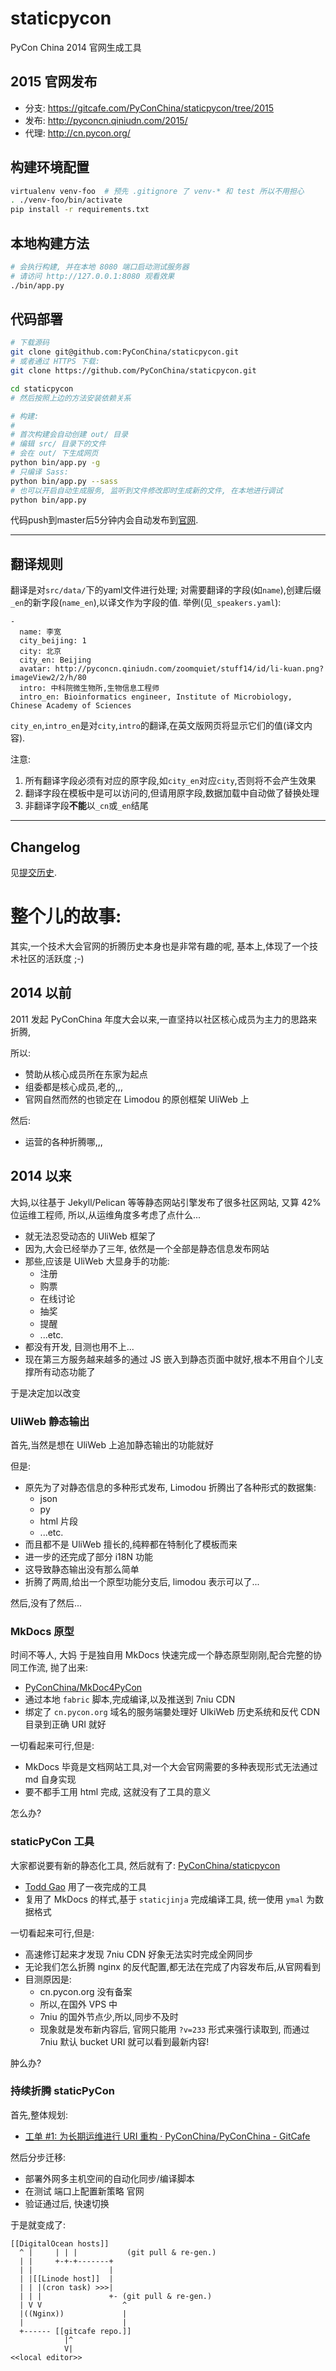 # staticpycon

PyCon China 2014 官网生成工具

## 2015 官网发布

- 分支: https://gitcafe.com/PyConChina/staticpycon/tree/2015
- 发布: http://pyconcn.qiniudn.com/2015/
- 代理: http://cn.pycon.org/



## 构建环境配置

```sh
virtualenv venv-foo  # 预先 .gitignore 了 venv-* 和 test 所以不用担心
. ./venv-foo/bin/activate
pip install -r requirements.txt
```

## 本地构建方法

```sh
# 会执行构建, 并在本地 8080 端口启动测试服务器
# 请访问 http://127.0.0.1:8080 观看效果
./bin/app.py
```

## 代码部署

```sh
# 下载源码
git clone git@github.com:PyConChina/staticpycon.git
# 或者通过 HTTPS 下载:
git clone https://github.com/PyConChina/staticpycon.git

cd staticpycon
# 然后按照上边的方法安装依赖关系

# 构建:
#
# 首次构建会自动创建 out/ 目录
# 编辑 src/ 目录下的文件
# 会在 out/ 下生成网页
python bin/app.py -g
# 只编译 Sass:
python bin/app.py --sass
# 也可以开启自动生成服务, 监听到文件修改即时生成新的文件, 在本地进行调试
python bin/app.py
```

代码push到master后5分钟内会自动发布到[官网](http://cn.pycon.org).

---

## 翻译规则

翻译是对`src/data/`下的yaml文件进行处理;
对需要翻译的字段(如`name`),创建后缀`_en`的新字段(`name_en`),以译文作为字段的值. 举例(见`_speakers.yaml`):

```
-
  name: 李宽
  city_beijing: 1
  city: 北京
  city_en: Beijing
  avatar: http://pyconcn.qiniudn.com/zoomquiet/stuff14/id/li-kuan.png?imageView2/2/h/80
  intro: 中科院微生物所,生物信息工程师
  intro_en: Bioinformatics engineer, Institute of Microbiology, Chinese Academy of Sciences
```

`city_en`,`intro_en`是对`city`,`intro`的翻译,在英文版网页将显示它们的值(译文内容). 

注意:
 1. 所有翻译字段必须有对应的原字段,如`city_en`对应`city`,否则将不会产生效果
 2. 翻译字段在模板中是可以访问的,但请用原字段,数据加载中自动做了替换处理
 3. 非翻译字段**不能**以`_cn`或`_en`结尾

----

## Changelog

见[提交历史](https://github.com/PyConChina/staticpycon/commits/master).

# 整个儿的故事:

其实,一个技术大会官网的折腾历史本身也是非常有趣的呢,
基本上,体现了一个技术社区的活跃度 ;-)

## 2014 以前

2011 发起 PyConChina 年度大会以来,一直坚持以社区核心成员为主力的思路来折腾,

所以:

- 赞助从核心成员所在东家为起点
- 组委都是核心成员,老的,,,
- 官网自然而然的也锁定在 Limodou 的原创框架 UliWeb 上

然后:

- 运营的各种折腾哪,,,


## 2014 以来

大妈,以往基于 Jekyll/Pelican 等等静态网站引擎发布了很多社区网站,
又算 42% 位运维工程师, 所以,从运维角度多考虑了点什么...

- 就无法忍受动态的 UliWeb 框架了
- 因为,大会已经举办了三年, 依然是一个全部是静态信息发布网站
- 那些,应该是 UliWeb 大显身手的功能:
    + 注册
    + 购票
    + 在线讨论
    + 抽奖
    + 提醒
    + ...etc.
- 都没有开发, 目测也用不上...
- 现在第三方服务越来越多的通过 JS 嵌入到静态页面中就好,根本不用自个儿支撑所有动态功能了

于是决定加以改变

### UliWeb 静态输出

首先,当然是想在 UliWeb 上追加静态输出的功能就好

但是:

- 原先为了对静态信息的多种形式发布, Limodou 折腾出了各种形式的数据集:
    + json
    + py
    + html 片段
    + ...etc.
- 而且都不是 UliWeb 擅长的,纯粹都在特制化了模板而来
- 进一步的还完成了部分 i18N 功能
- 这导致静态输出没有那么简单
- 折腾了两周,给出一个原型功能分支后, limodou 表示可以了... 

然后,没有了然后...

### MkDocs 原型
时间不等人, 大妈 于是独自用 MkDocs 快速完成一个静态原型刚刚,配合完整的协同工作流,
抛了出来:

- [PyConChina/MkDoc4PyCon](https://gitcafe.com/PyConChina/MkDoc4PyCon)
- 通过本地 `fabric` 脚本,完成编译,以及推送到 7niu CDN
- 绑定了 `cn.pycon.org` 域名的服务端嘦处理好 UlkiWeb 历史系统和反代 CDN 目录到正确 URI 就好

一切看起来可行,但是:

- MkDocs 毕竟是文档网站工具,对一个大会官网需要的多种表现形式无法通过 md 自身实现
- 要不都手工用 html 完成, 这就没有了工具的意义


怎么办?

### staticPyCon 工具
大家都说要有新的静态化工具, 然后就有了: [PyConChina/staticpycon](https://github.com/PyConChina/staticpycon)

- [Todd Gao](https://github.com/7c00) 用了一夜完成的工具
- 复用了 MkDocs 的样式,基于 `staticjinja` 完成编译工具, 统一使用 `ymal` 为数据格式

一切看起来可行,但是:

- 高速修订起来才发现 7niu CDN 好象无法实时完成全网同步
- 无论我们怎么折腾 nginx 的反代配置,都无法在完成了内容发布后,从官网看到
- 目测原因是:
    + cn.pycon.org 没有备案
    + 所以,在国外 VPS 中
    + 7niu 的国外节点少,所以,同步不及时
    + 现象就是发布新内容后, 官网只能用 `?v=233` 形式来强行读取到, 而通过 7niu 默认 bucket URI 就可以看到最新内容!

肿么办?

### 持续折腾 staticPyCon

首先,整体规划:

- [工单 #1: 为长期运维进行 URI 重构 · PyConChina/PyConChina - GitCafe](https://gitcafe.com/PyConChina/PyConChina/tickets/1)

然后分步迁移:

- 部署外网多主机空间的自动化同步/编译脚本
- 在测试 端口上配置新策略 官网
- 验证通过后, 快速切换

于是就变成了:

```
[[DigitalOcean hosts]]
  ^ |     | | |           (git pull & re-gen.)
  | |     +-+-+-------+
  | |                 |
  | |[[Linode host]]  |
  | | |(cron task) >>>| 
  | | |               +- (git pull & re-gen.)
  | V V                  ^    
  |((Nginx))             |            
  |                      |
  +------ [[gitcafe repo.]]
            |^
            V|
<<local editor>>
```


